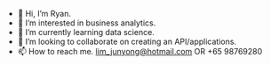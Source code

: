 - 👋 Hi, I’m Ryan.
- 👀 I’m interested in business analytics.
- 🌱 I’m currently learning data science.
- 💞️ I’m looking to collaborate on creating an API/applications.
- 📫 How to reach me. lim_junyong@hotmail.com OR +65 98769280

<!---
ryanlim88/ryanlim88 is a ✨ special ✨ repository because its `README.md` (this file) appears on your GitHub profile.
You can click the Preview link to take a look at your changes.
--->
